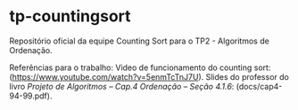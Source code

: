 # tp-countingsort
Repositório oficial da equipe Counting Sort para o TP2 - Algoritmos de Ordenação.

Referências para o trabalho:
Video de funcionamento do counting sort: (https://www.youtube.com/watch?v=5enmTcTnJ7U).
Slides do professor do livro _Projeto de Algoritmos – Cap.4 Ordenação – Seção 4.1.6_: (docs/cap4-94-99.pdf).
